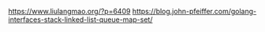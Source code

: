 https://www.liulangmao.org/?p=6409
https://blog.john-pfeiffer.com/golang-interfaces-stack-linked-list-queue-map-set/